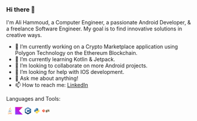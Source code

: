 ### Hi there 👋

I'm Ali Hammoud, a Computer Engineer, a passionate Android Developer, & a freelance Software Engineer. My goal is to find innovative solutions in creative ways.

- 🔭 I’m currently working on a Crypto Marketplace application using Polygon Technology on the Ethereum Blockchain.
- 🌱 I’m currently learning Kotlin & Jetpack.
- 👯 I’m looking to collaborate on more Android projects.
- 🤔 I’m looking for help with IOS development.
- 💬 Ask me about anything!
- 📫 How to reach me: [LinkedIn](https://www.linkedin.com/in/sirhammoud/)


Languages and Tools:

<code><img height="20" src="https://raw.githubusercontent.com/github/explore/80688e429a7d4ef2fca1e82350fe8e3517d3494d/topics/java/java.png"></code>
<code><img height="20" src="https://raw.githubusercontent.com/github/explore/80688e429a7d4ef2fca1e82350fe8e3517d3494d/topics/kotlin/kotlin.png"></code>
<code><img height="20" src="https://raw.githubusercontent.com/github/explore/80688e429a7d4ef2fca1e82350fe8e3517d3494d/topics/cpp/cpp.png"></code>
<code><img height="20" src="https://raw.githubusercontent.com/github/explore/80688e429a7d4ef2fca1e82350fe8e3517d3494d/topics/python/python.png"></code>
<code><img height="20" src="https://raw.githubusercontent.com/github/explore/80688e429a7d4ef2fca1e82350fe8e3517d3494d/topics/git/git.png"></code>

